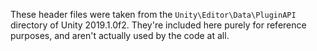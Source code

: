 These header files were taken from the `Unity\Editor\Data\PluginAPI` directory
of Unity 2019.1.0f2. They're included here purely for reference purposes,
and aren't actually used by the code at all.
